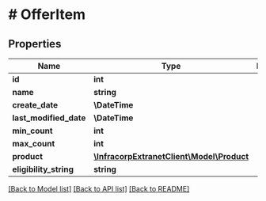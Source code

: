 # # OfferItem

## Properties

Name | Type | Description | Notes
------------ | ------------- | ------------- | -------------
**id** | **int** |  | [optional]
**name** | **string** |  | [optional]
**create_date** | **\DateTime** |  | [optional]
**last_modified_date** | **\DateTime** |  | [optional]
**min_count** | **int** |  | [optional]
**max_count** | **int** |  | [optional]
**product** | [**\InfracorpExtranetClient\Model\Product**](Product.md) |  | [optional]
**eligibility_string** | **string** |  | [optional]

[[Back to Model list]](../../README.md#models) [[Back to API list]](../../README.md#endpoints) [[Back to README]](../../README.md)
